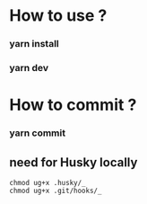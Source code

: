 # How to use ?

### yarn install

### yarn dev

# How to commit ?

### yarn commit

## need for Husky locally

```
chmod ug+x .husky/_
chmod ug+x .git/hooks/_
```
